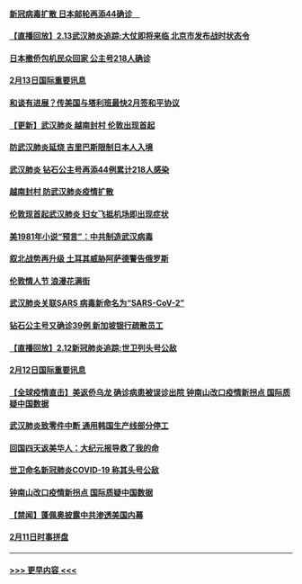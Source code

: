 #### [新冠病毒扩散 日本邮轮再添44确诊　](../pages/prog202/a102776518.md?t=02140522) 
#### [【直播回放】2.13武汉肺炎追踪:大仗即将来临 北京市发布战时状态令](../pages/prog202/a102776399.md?t=02140522) 
#### [日本撤侨包机民众回家 公主号218人确诊](../pages/prog202/a102776346.md?t=02140522) 
#### [2月13日国际重要讯息](../pages/prog202/a102776339.md?t=02140522) 
#### [和谈有进展？传美国与塔利班最快2月签和平协议](../pages/prog202/a102776291.md?t=02140522) 
#### [【更新】武汉肺炎 越南封村 伦敦出现首起](../pages/prog202/a102770740.md?t=02140522) 
#### [防武汉肺炎延烧 吉里巴斯限制日本人入境](../pages/prog202/a102776276.md?t=02140522) 
#### [武汉肺炎 钻石公主号再添44例累计218人感染](../pages/prog202/a102776089.md?t=02140522) 
#### [越南封村 防武汉肺炎疫情扩散](../pages/prog202/a102776214.md?t=02140522) 
#### [伦敦现首起武汉肺炎 妇女飞抵机场即出现症状](../pages/prog202/a102776031.md?t=02140522) 
#### [美1981年小说“预言”：中共制造武汉病毒](../pages/prog202/a102775980.md?t=02140522) 
#### [叙北战势再升级 土耳其威胁阿萨德警告俄罗斯](../pages/prog202/a102775904.md?t=02140522) 
#### [伦敦情人节 浪漫花满街](../pages/prog202/a102775786.md?t=02140522) 
#### [武汉肺炎关联SARS 病毒新命名为“SARS-CoV-2”](../pages/prog202/a102775719.md?t=02140522) 
#### [钻石公主号又确诊39例 新加坡银行疏散员工](../pages/prog202/a102775691.md?t=02140522) 
#### [【直播回放】2.12新冠肺炎追踪:世卫列头号公敌](../pages/prog202/a102775541.md?t=02140522) 
#### [2月12日国际重要讯息](../pages/prog202/a102775437.md?t=02140522) 
#### [【全球疫情直击】美返侨乌龙 确诊病患被误诊出院 钟南山改口疫情新拐点 国际质疑中国数据](../pages/prog202/a102775378.md?t=02140522) 
#### [武汉肺炎致零件中断 通用韩国生产线部分停工](../pages/prog202/a102775365.md?t=02140522) 
#### [回国四天返美华人：大纪元报导救了我的命](../pages/prog202/a102775342.md?t=02140522) 
#### [世卫命名新冠肺炎COVID-19 称其头号公敌](../pages/prog202/a102775196.md?t=02140522) 
#### [钟南山改口疫情新拐点 国际质疑中国数据](../pages/prog202/a102775178.md?t=02140522) 
#### [【禁闻】蓬佩奥披露中共渗透美国内幕](../pages/prog202/a102775129.md?t=02140522) 
#### [2月11日时事拼盘](../pages/prog202/a102775140.md?t=02140522) 

----
#### [ >>> 更早内容 <<< ](../indexes/prog202-earlier.md)
